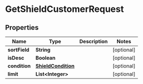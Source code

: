 

# GetShieldCustomerRequest


## Properties

Name | Type | Description | Notes
------------ | ------------- | ------------- | -------------
**sortField** | **String** |  |  [optional]
**isDesc** | **Boolean** |  |  [optional]
**condition** | [**ShieldCondition**](ShieldCondition.md) |  |  [optional]
**limit** | **List&lt;Integer&gt;** |  |  [optional]



